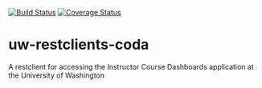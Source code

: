 [![Build Status](https://api.travis-ci.org/uw-it-aca/uw-restclients-coda.svg?branch=master)](https://travis-ci.org/uw-it-aca/uw-restclients-coda)
[![Coverage Status](https://coveralls.io/repos/uw-it-aca/uw-restclients-coda/badge.png?branch=master)](https://coveralls.io/r/uw-it-aca/uw-restclients-coda?branch=master)

uw-restclients-coda
===================

A restclient for accessing the Instructor Course Dashboards application at the University of Washington